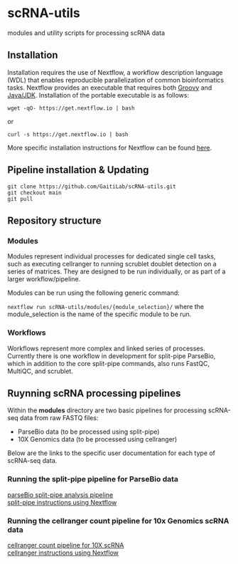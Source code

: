 # scRNA-utils
modules and utility scripts for processing scRNA data

## Installation

Installation requires the use of Nextflow, a workflow description language (WDL) that enables reproducible parallelization of common bioinformatics tasks. Nextflow provides an executable that requires both [Groovy](https://groovy-lang.org/) and [Java/JDK](https://www.oracle.com/java/technologies/downloads/). Installation of the portable executable is as follows:

```
wget -qO- https://get.nextflow.io | bash
```
or 
```
curl -s https://get.nextflow.io | bash
```
More specific installation instructions for Nextflow can be found [here](https://www.nextflow.io/docs/latest/getstarted.html).

## Pipeline installation & Updating

```
git clone https://github.com/GaitiLab/scRNA-utils.git
git checkout main
git pull
```

## Repository structure

### Modules

Modules represent individual processes for dedicated single cell tasks, such as executing cellranger to running scrublet doublet detection on a series of matrices. They are designed to be run individually, or as part of a larger workflow/pipeline. 

Modules can be run using the following generic command: 

```nextflow run scRNA-utils/modules/{module_selection}/``` where the module_selection is the name of the specific module to be run. 

### Workflows

Workflows represent more complex and linked series of processes. Currently there is one workflow in development for split-pipe ParseBio, which in addition to the core split-pipe commands, also runs FastQC, MultiQC, and scrublet.

## Ruynning scRNA processing pipelines

Within the **modules** directory are two basic pipelines for processing scRNA-seq data from raw FASTQ files: 

* ParseBio data (to be processed using split-pipe)
* 10X Genomics data (to be processed using cellranger)

Below are the links to the specific user documentation for each type of scRNA-seq data. 

### Running the split-pipe pipeline for ParseBio data

[parseBio split-pipe analysis pipeline](https://support.parsebiosciences.com/hc/en-us/categories/360004765711-Computational-Support) \
[split-pipe instructions using Nextflow](modules/split-pipe/README.md)

### Running the cellranger count pipeline for 10x Genomics scRNA data

[cellranger count pipeline for 10X scRNA](https://support.10xgenomics.com/single-cell-gene-expression/software/pipelines/latest/what-is-cell-ranger) \
[cellranger instructions using Nextflow](modules/cellranger/README.md)
